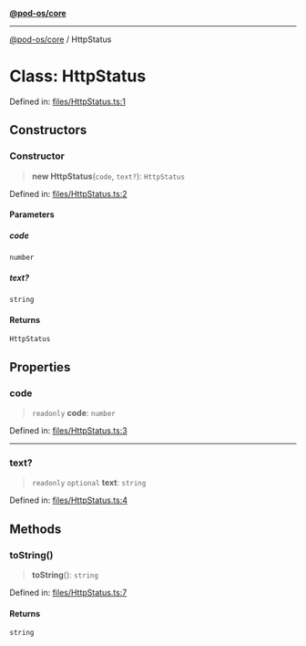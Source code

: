 [**@pod-os/core**](../README.md)

***

[@pod-os/core](../globals.md) / HttpStatus

# Class: HttpStatus

Defined in: [files/HttpStatus.ts:1](https://github.com/pod-os/PodOS/blob/90fd10a51a0e6c116e360caca550a03a7f7126ea/core/src/files/HttpStatus.ts#L1)

## Constructors

### Constructor

> **new HttpStatus**(`code`, `text?`): `HttpStatus`

Defined in: [files/HttpStatus.ts:2](https://github.com/pod-os/PodOS/blob/90fd10a51a0e6c116e360caca550a03a7f7126ea/core/src/files/HttpStatus.ts#L2)

#### Parameters

##### code

`number`

##### text?

`string`

#### Returns

`HttpStatus`

## Properties

### code

> `readonly` **code**: `number`

Defined in: [files/HttpStatus.ts:3](https://github.com/pod-os/PodOS/blob/90fd10a51a0e6c116e360caca550a03a7f7126ea/core/src/files/HttpStatus.ts#L3)

***

### text?

> `readonly` `optional` **text**: `string`

Defined in: [files/HttpStatus.ts:4](https://github.com/pod-os/PodOS/blob/90fd10a51a0e6c116e360caca550a03a7f7126ea/core/src/files/HttpStatus.ts#L4)

## Methods

### toString()

> **toString**(): `string`

Defined in: [files/HttpStatus.ts:7](https://github.com/pod-os/PodOS/blob/90fd10a51a0e6c116e360caca550a03a7f7126ea/core/src/files/HttpStatus.ts#L7)

#### Returns

`string`
